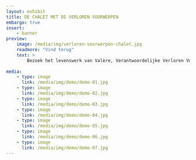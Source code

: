 ```yaml
---
layout: exhibit
title: DE CHALET MET DE VERLOREN VOORWERPEN
embargo: true
insert:
    - banner
preview: 
    image: /media/img/verloren-voorwerpen-chalet.jpg
    readmore: "Vind terug"
    text: >
        Bezoek het levenswerk van Valère, Verantwoordelijke Verloren Voorwerpen.
    
media:
    - type: image
      link: /media/img/demo/demo-01.jpg
    - type: image
      link: /media/img/demo/demo-02.jpg
    - type: image
      link: /media/img/demo/demo-03.jpg
    - type: image
      link: /media/img/demo/demo-04.jpg
    - type: image
      link: /media/img/demo/demo-05.jpg
    - type: image
      link: /media/img/demo/demo-06.jpg
    - type: image
      link: /media/img/demo/demo-07.jpg
---
```

